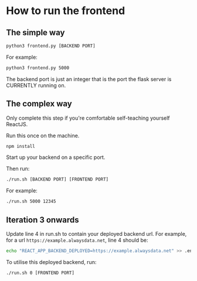 # How to run the frontend

## The simple way

```bash
python3 frontend.py [BACKEND PORT]
```

For example:

```bash
python3 frontend.py 5000
```

The backend port is just an integer that is the port the flask server is CURRENTLY running on.

## The complex way

Only complete this step if you're comfortable self-teaching yourself ReactJS.

Run this once on the machine.
```bash
npm install
```

Start up your backend on a specific port.

Then run:
```bash
./run.sh [BACKEND PORT] [FRONTEND PORT]
```

For example:
```bash
./run.sh 5000 12345
```

## Iteration 3 onwards

Update line 4 in run.sh to contain your deployed backend url. For example, for a url `https://example.alwaysdata.net`, line 4 should be:
```bash
echo "REACT_APP_BACKEND_DEPLOYED=https://example.alwaysdata.net" >> .env
```

To utilise this deployed backend, run:
```bash
./run.sh 0 [FRONTEND PORT]
```
